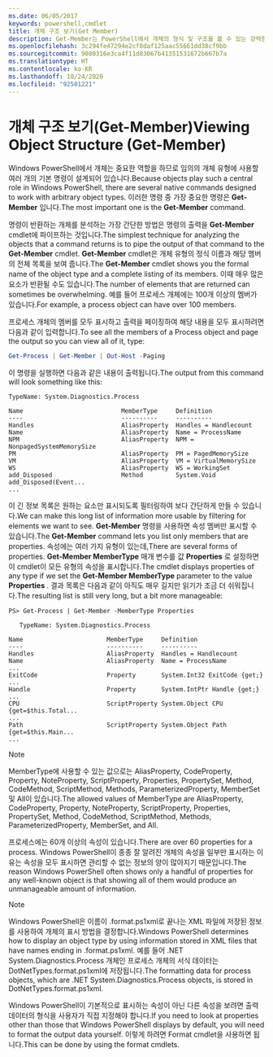 ```yaml
---
ms.date: 06/05/2017
keywords: powershell,cmdlet
title: 개체 구조 보기(Get Member)
description: Get-Member는 PowerShell에서 개체의 형식 및 구조를 볼 수 있는 강력한 도구입니다.
ms.openlocfilehash: 3c294fe47294e2cf8daf125aac55661dd38cf9bb
ms.sourcegitcommit: 9080316e3ca4f11d83067b41351531672b667b7a
ms.translationtype: HT
ms.contentlocale: ko-KR
ms.lasthandoff: 10/24/2020
ms.locfileid: "92501221"
---
```

# <a name="viewing-object-structure-get-member"></a><span data-ttu-id="69163-104">개체 구조 보기(Get-Member)</span><span class="sxs-lookup"><span data-stu-id="69163-104">Viewing Object Structure (Get-Member)</span></span>

<span data-ttu-id="69163-105">Windows PowerShell에서 개체는 중요한 역할을 하므로 임의의 개체 유형에 사용할 여러 개의 기본 명령이 설계되어 있습니다.</span><span class="sxs-lookup"><span data-stu-id="69163-105">Because objects play such a central role in Windows PowerShell, there are several native commands designed to work with arbitrary object types.</span></span> <span data-ttu-id="69163-106">이러한 명령 중 가장 중요한 명령은 **Get-Member** 입니다.</span><span class="sxs-lookup"><span data-stu-id="69163-106">The most important one is the **Get-Member** command.</span></span>

<span data-ttu-id="69163-107">명령이 반환하는 개체를 분석하는 가장 간단한 방법은 명령의 출력을 **Get-Member** cmdlet에 파이프하는 것입니다.</span><span class="sxs-lookup"><span data-stu-id="69163-107">The simplest technique for analyzing the objects that a command returns is to pipe the output of that command to the **Get-Member** cmdlet.</span></span> <span data-ttu-id="69163-108">**Get-Member** cmdlet은 개체 유형의 정식 이름과 해당 멤버의 전체 목록을 보여 줍니다.</span><span class="sxs-lookup"><span data-stu-id="69163-108">The **Get-Member** cmdlet shows you the formal name of the object type and a complete listing of its members.</span></span> <span data-ttu-id="69163-109">이때 매우 많은 요소가 반환될 수도 있습니다.</span><span class="sxs-lookup"><span data-stu-id="69163-109">The number of elements that are returned can sometimes be overwhelming.</span></span> <span data-ttu-id="69163-110">예를 들어 프로세스 개체에는 100개 이상의 멤버가 있습니다.</span><span class="sxs-lookup"><span data-stu-id="69163-110">For example, a process object can have over 100 members.</span></span>

<span data-ttu-id="69163-111">프로세스 개체의 멤버를 모두 표시하고 출력을 페이징하여 해당 내용을 모두 표시하려면 다음과 같이 입력합니다.</span><span class="sxs-lookup"><span data-stu-id="69163-111">To see all the members of a Process object and page the output so you can view all of it, type:</span></span>

```powershell
Get-Process | Get-Member | Out-Host -Paging
```

<span data-ttu-id="69163-112">이 명령을 실행하면 다음과 같은 내용이 출력됩니다.</span><span class="sxs-lookup"><span data-stu-id="69163-112">The output from this command will look something like this:</span></span>

```Output
TypeName: System.Diagnostics.Process

Name                           MemberType     Definition
----                           ----------     ----------
Handles                        AliasProperty  Handles = Handlecount
Name                           AliasProperty  Name = ProcessName
NPM                            AliasProperty  NPM = NonpagedSystemMemorySize
PM                             AliasProperty  PM = PagedMemorySize
VM                             AliasProperty  VM = VirtualMemorySize
WS                             AliasProperty  WS = WorkingSet
add_Disposed                   Method         System.Void add_Disposed(Event...
...
```

<span data-ttu-id="69163-113">이 긴 정보 목록은 원하는 요소만 표시되도록 필터링하여 보다 간단하게 만들 수 있습니다.</span><span class="sxs-lookup"><span data-stu-id="69163-113">We can make this long list of information more usable by filtering for elements we want to see.</span></span> <span data-ttu-id="69163-114">**Get-Member** 명령을 사용하면 속성 멤버만 표시할 수 있습니다.</span><span class="sxs-lookup"><span data-stu-id="69163-114">The **Get-Member** command lets you list only members that are properties.</span></span> <span data-ttu-id="69163-115">속성에는 여러 가지 유형이 있는데,</span><span class="sxs-lookup"><span data-stu-id="69163-115">There are several forms of properties.</span></span> <span data-ttu-id="69163-116">**Get-Member MemberType** 매개 변수를 값 **Properties** 로 설정하면 이 cmdlet이 모든 유형의 속성을 표시합니다.</span><span class="sxs-lookup"><span data-stu-id="69163-116">The cmdlet displays properties of any type if we set the **Get-Member MemberType** parameter to the value **Properties** .</span></span> <span data-ttu-id="69163-117">결과 목록은 다음과 같이 아직도 매우 길지만 읽기가 조금 더 쉬워집니다.</span><span class="sxs-lookup"><span data-stu-id="69163-117">The resulting list is still very long, but a bit more manageable:</span></span>

```
PS> Get-Process | Get-Member -MemberType Properties

   TypeName: System.Diagnostics.Process

Name                       MemberType     Definition
----                       ----------     ----------
Handles                    AliasProperty  Handles = Handlecount
Name                       AliasProperty  Name = ProcessName
...
ExitCode                   Property       System.Int32 ExitCode {get;}
...
Handle                     Property       System.IntPtr Handle {get;}
...
CPU                        ScriptProperty System.Object CPU {get=$this.Total...
...
Path                       ScriptProperty System.Object Path {get=$this.Main...
...
```

> [!NOTE]
> <span data-ttu-id="69163-118">MemberType에 사용할 수 있는 값으로는 AliasProperty, CodeProperty, Property, NoteProperty, ScriptProperty, Properties, PropertySet, Method, CodeMethod, ScriptMethod, Methods, ParameterizedProperty, MemberSet 및 All이 있습니다.</span><span class="sxs-lookup"><span data-stu-id="69163-118">The allowed values of MemberType are AliasProperty, CodeProperty, Property, NoteProperty, ScriptProperty, Properties, PropertySet, Method, CodeMethod, ScriptMethod, Methods, ParameterizedProperty, MemberSet, and All.</span></span>

<span data-ttu-id="69163-119">프로세스에는 60개 이상의 속성이 있습니다.</span><span class="sxs-lookup"><span data-stu-id="69163-119">There are over 60 properties for a process.</span></span> <span data-ttu-id="69163-120">Windows PowerShell이 종종 잘 알려진 개체의 속성을 일부만 표시하는 이유는 속성을 모두 표시하면 관리할 수 없는 정보의 양이 많아지기 때문입니다.</span><span class="sxs-lookup"><span data-stu-id="69163-120">The reason Windows PowerShell often shows only a handful of properties for any well-known object is that showing all of them would produce an unmanageable amount of information.</span></span>

> [!NOTE]
> <span data-ttu-id="69163-121">Windows PowerShell은 이름이 .format.ps1xml로 끝나는 XML 파일에 저장된 정보를 사용하여 개체의 표시 방법을 결정합니다.</span><span class="sxs-lookup"><span data-stu-id="69163-121">Windows PowerShell determines how to display an object type by using information stored in XML files that have names ending in .format.ps1xml.</span></span> <span data-ttu-id="69163-122">예를 들어 .NET System.Diagnostics.Process 개체인 프로세스 개체의 서식 데이터는 DotNetTypes.format.ps1xml에 저장됩니다.</span><span class="sxs-lookup"><span data-stu-id="69163-122">The formatting data for process objects, which are .NET System.Diagnostics.Process objects, is stored in DotNetTypes.format.ps1xml.</span></span>

<span data-ttu-id="69163-123">Windows PowerShell이 기본적으로 표시하는 속성이 아닌 다른 속성을 보려면 출력 데이터의 형식을 사용자가 직접 지정해야 합니다.</span><span class="sxs-lookup"><span data-stu-id="69163-123">If you need to look at properties other than those that Windows PowerShell displays by default, you will need to format the output data yourself.</span></span> <span data-ttu-id="69163-124">이렇게 하려면 Format cmdlet을 사용하면 됩니다.</span><span class="sxs-lookup"><span data-stu-id="69163-124">This can be done by using the format cmdlets.</span></span>
